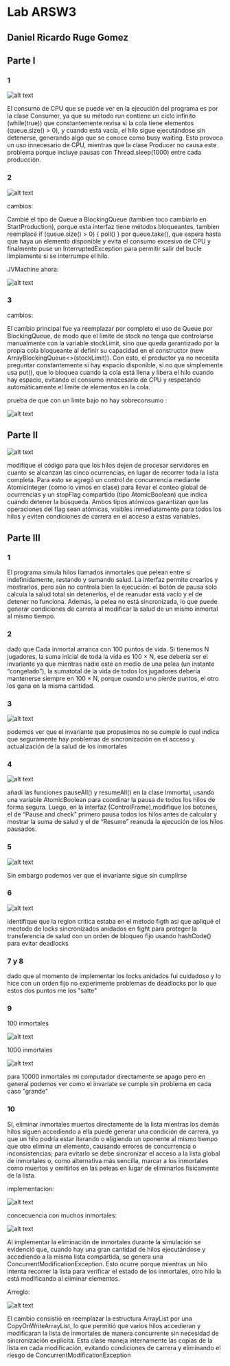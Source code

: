 
# Lab ARSW3

## Daniel Ricardo Ruge Gomez

## Parte I

### 1

![alt text](image.png)

El consumo de CPU que se puede ver en la ejecución del programa es por la clase Consumer, ya que su método run contiene un ciclo infinito (while(true)) que constantemente revisa si la cola tiene elementos (queue.size() > 0), y cuando está vacía, el hilo sigue ejecutándose sin detenerse, generando algo que se conoce como busy waiting. Esto provoca un uso innecesario de CPU, mientras que la clase Producer no causa este problema porque incluye pausas con Thread.sleep(1000) entre cada producción.


### 2 

![alt text](image-1.png)

cambios: 

Cambié el tipo de Queue<Integer> a BlockingQueue<Integer> (tambien toco cambiarlo en StartProduction), porque esta interfaz tiene métodos bloqueantes, tambien reemplacé if (queue.size() > 0) { poll() } por queue.take(), que espera hasta que haya un elemento disponible y evita el consumo excesivo de CPU y finalmente puse un InterruptedException para permitir salir del bucle limpiamente si se interrumpe el hilo.


JVMachine ahora: 


![alt text](image-2.png)


### 3

cambios:

El cambio principal fue ya reemplazar por completo el uso de Queue por BlockingQueue, de modo que el límite de stock no tenga que controlarse manualmente con la variable stockLimit, sino que queda garantizado por la propia cola bloqueante al definir su capacidad en el constructor (new ArrayBlockingQueue<>(stockLimit)). Con esto, el productor ya no necesita preguntar constantemente si hay espacio disponible, si no que simplemente usa put(), que lo bloquea cuando la cola está llena y libera el hilo cuando hay espacio, evitando el consumo innecesario de CPU y respetando automáticamente el límite de elementos en la cola.


prueba de que con un limte bajo no hay sobreconsumo : 

![alt text](image-3.png)


## Parte II

![alt text](image-4.png)


modifique el código para que los hilos dejen de procesar servidores en cuanto se alcanzan las cinco ocurrencias, en lugar de recorrer toda la lista completa. Para esto se agregó un control de concurrencia mediante AtomicInteger (como lo vimos en clase) para llevar el conteo global de ocurrencias y un stopFlag compartido (tipo AtomicBoolean) que indica cuándo detener la búsqueda. Ambos tipos atómicos garantizan que las operaciones del flag sean atómicas, visibles inmediatamente para todos los hilos y eviten condiciones de carrera en el acceso a estas variables.


## Parte III

### 1

El programa simula hilos llamados inmortales que pelean entre sí indefinidamente, restando y sumando salud. La interfaz permite crearlos y mostrarlos, pero aún no controla bien la ejecución: el botón de pausa solo calcula la salud total sin detenerlos, el de reanudar está vacío y el de detener no funciona. Además, la pelea no está sincronizada, lo que puede generar condiciones de carrera al modificar la salud de un mismo inmortal al mismo tiempo.

### 2 
 
dado que Cada inmortal arranca con 100 puntos de vida. Si tienemos N jugadores, la suma inicial de toda la vida es 100 × N,
ese debería ser el invariante ya que mientras nadie esté en medio de una pelea (un instante “congelado”), la sumatotal de la vida de todos los jugadores debería mantenerse siempre en 100 × N, porque cuando uno pierde puntos, el otro los gana en la misma cantidad.

### 3

![alt text](image-5.png)

podemos ver que el invariante que propusimos no se cumple lo cual indica que seguramente hay problemas de sincronización en el acceso y actualización de la salud de los inmortales

### 4

![alt text](image-7.png)

añadí las funciones pauseAll() y resumeAll() en la clase Immortal, usando una variable AtomicBoolean para coordinar la pausa de todos los hilos de forma segura. Luego, en la interfaz (ControlFrame),modifique los botones, el de “Pause and check” primero pausa todos los hilos antes de calcular y mostrar la suma de salud y el de “Resume” reanuda la ejecución de los hilos pausados. 

### 5

![alt text](image-6.png)

Sin embargo podemos ver que el invariante sigue sin cumplirse 

### 6

![alt text](image-8.png)

identifique que la region critica estaba en el metodo figth asi que apliqué el meotodo de locks sincronizados anidados en fight para proteger la transferencia de salud con un orden de bloqueo fijo usando hashCode() para evitar deadlocks 

### 7 y 8

dado que al momento de implementar los locks anidados fui cuidadoso y lo hice con un orden fijo no experimente problemas de deadlocks por lo que estos dos puntos me los "salte"

### 9

100 inmortales

![alt text](image-9.png)


1000 inmortales

![alt text](image-10.png)



para 10000 inmortales mi computador directamente se apago pero en general podemos ver como el invariate se cumple sin problema en cada caso "grande"

### 10

Sí, eliminar inmortales muertos directamente de la lista mientras los demás hilos siguen accediendo a ella puede generar una condición de carrera, ya que un hilo podría estar iterando o eligiendo un oponente al mismo tiempo que otro elimina un elemento, causando errores de concurrencia o inconsistencias; para evitarlo se debe sincronizar el acceso a la lista global de inmortales o, como alternativa más sencilla, marcar a los inmortales como muertos y omitirlos en las peleas en lugar de eliminarlos físicamente de la lista.

implementacion:

![alt text](image-13.png)

concecuencia con muchos inmortales:

![alt text](image-12.png)

Al implementar la eliminación de inmortales durante la simulación se evidenció que, cuando hay una gran cantidad de hilos ejecutándose y accediendo a la misma lista compartida, se genera una ConcurrentModificationException. Esto ocurre porque mientras un hilo intenta recorrer la lista para verificar el estado de los inmortales, otro hilo la está modificando al eliminar elementos.

Arreglo:

![alt text](image-14.png)

El cambio consistió en reemplazar la estructura ArrayList por una CopyOnWriteArrayList, lo que permitió que varios hilos accedieran y modificaran la lista de inmortales de manera concurrente sin necesidad de sincronización explícita. Esta clase maneja internamente las copias de la lista en cada modificación, evitando condiciones de carrera y eliminando el riesgo de ConcurrentModificationException